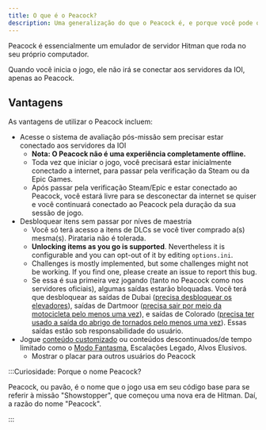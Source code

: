 ```yaml
---
title: O que é o Peacock?
description: Uma generalização do que o Peacock é, e porque você pode querer experimentá-lo.
---
```


Peacock é essencialmente um emulador de servidor Hitman que roda no seu próprio computador.

Quando você inicia o jogo, ele não irá se conectar aos servidores da IOI, apenas ao Peacock.

## Vantagens

As vantagens de utilizar o Peacock incluem:

-   Acesse o sistema de avaliação pós-missão sem precisar estar conectado aos servidores da IOI
    -   **Nota: O Peacock não é uma experiência completamente offline.**
    -   Toda vez que iniciar o jogo, você precisará estar inicialmente conectado a internet, para passar pela verificação da Steam ou da Epic Games.
    -   Após passar pela verificação Steam/Epic e estar conectado ao Peacock, você estará livre para se desconectar da internet se quiser e você continuará conectado ao Peacock pela duração da sua sessão de jogo.
-   Desbloquear itens sem passar por níves de maestria
    -   Você só terá acesso a itens de DLCs se você tiver comprado a(s) mesma(s). Pirataria não é tolerada.
    -   **Unlocking items as you go is supported**. Nevertheless it is configurable and you can opt-out of it by editing `options.ini`.
    -   Challenges is mostly implemented, but some challenges might not be working. If you find one, please create an issue to report this bug.
    -   Se essa é sua primeira vez jogando (tanto no Peacock como nos servidores oficiais), algumas saídas estarão bloquadas. Você terá que desbloquear as saídas de Dubai ([precisa desbloquear os elevadores](https://youtu.be/IEQgRQyQRf8)), saídas de Dartmoor ([precisa sair por meio da motocicleta pelo menos uma vez](https://youtu.be/AJtJZe9jEi8?t=151)), e saídas de Colorado ([precisa ter usado a saída do abrigo de tornados pelo menos uma vez](https://youtu.be/3XKWHrKpXwk?t=140)). Essas saídas estão sob responsabilidade do usuário.
-   Jogue [conteúdo customizado](../custom-content.md) ou conteúdos descontinuados/de tempo limitado como o [Modo Fantasma](https://thepeacockproject.org/wiki/ghost-mode), Escalações Legado, Alvos Elusivos.
    -   Mostrar o placar para outros usuários do Peacock

:::Curiosidade: Porque o nome Peacock?

Peacock, ou pavão, é o nome que o jogo usa em seu código base para se referir à missão "Showstopper", que começou uma nova era de Hitman. Daí, a razão do nome "Peacock".

:::
